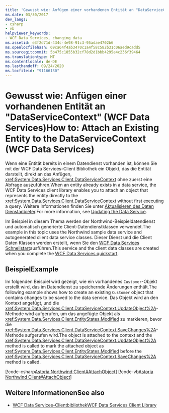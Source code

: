 ```yaml
---
title: 'Gewusst wie: Anfügen einer vorhandenen Entität an "DataServiceContext" (WCF Data Services)'
ms.date: 03/30/2017
dev_langs:
- csharp
- vb
helpviewer_keywords:
- WCF Data Services, changing data
ms.assetid: e3f2d71d-434c-4e98-91c3-95adae4702b6
ms.openlocfilehash: 69ca64f4ab3470c1a4f58c582b31c06aed9cadd5
ms.sourcegitcommit: 5b475c1855b32cf78d2d1bbb4295e4c236f39464
ms.translationtype: MT
ms.contentlocale: de-DE
ms.lasthandoff: 09/24/2020
ms.locfileid: "91166130"
---
```

# <a name="how-to-attach-an-existing-entity-to-the-dataservicecontext-wcf-data-services"></a><span data-ttu-id="2ad9e-102">Gewusst wie: Anfügen einer vorhandenen Entität an "DataServiceContext" (WCF Data Services)</span><span class="sxs-lookup"><span data-stu-id="2ad9e-102">How to: Attach an Existing Entity to the DataServiceContext (WCF Data Services)</span></span>

<span data-ttu-id="2ad9e-103">Wenn eine Entität bereits in einem Datendienst vorhanden ist, können Sie mit der WCF Data Services-Client Bibliothek ein Objekt, das die Entität darstellt, direkt an das Anfügen, <xref:System.Data.Services.Client.DataServiceContext> ohne zuerst eine Abfrage auszuführen.</span><span class="sxs-lookup"><span data-stu-id="2ad9e-103">When an entity already exists in a data service, the WCF Data Services client library enables you to attach an object that represents the entity directly to the <xref:System.Data.Services.Client.DataServiceContext> without first executing a query.</span></span> <span data-ttu-id="2ad9e-104">Weitere Informationen finden Sie unter [Aktualisieren des Daten Dienstanbieter](updating-the-data-service-wcf-data-services.md).</span><span class="sxs-lookup"><span data-stu-id="2ad9e-104">For more information, see [Updating the Data Service](updating-the-data-service-wcf-data-services.md).</span></span>  
  
 <span data-ttu-id="2ad9e-105">Im Beispiel in diesem Thema werden der Northwind-Beispieldatendienst und automatisch generierte Client-Datendienstklassen verwendet.</span><span class="sxs-lookup"><span data-stu-id="2ad9e-105">The example in this topic uses the Northwind sample data service and autogenerated client data service classes.</span></span> <span data-ttu-id="2ad9e-106">Dieser Dienst und die Client Daten Klassen werden erstellt, wenn Sie den [WCF Data Services Schnellstart](quickstart-wcf-data-services.md)ausführen.</span><span class="sxs-lookup"><span data-stu-id="2ad9e-106">This service and the client data classes are created when you complete the [WCF Data Services quickstart](quickstart-wcf-data-services.md).</span></span>  
  
## <a name="example"></a><span data-ttu-id="2ad9e-107">Beispiel</span><span class="sxs-lookup"><span data-stu-id="2ad9e-107">Example</span></span>  

 <span data-ttu-id="2ad9e-108">Im folgenden Beispiel wird gezeigt, wie ein vorhandenes `Customer`-Objekt erstellt wird, das im Datendienst zu speichernde Änderungen enthält.</span><span class="sxs-lookup"><span data-stu-id="2ad9e-108">The following example shows how to create an existing `Customer` object that contains changes to be saved to the data service.</span></span> <span data-ttu-id="2ad9e-109">Das Objekt wird an den Kontext angefügt, und die <xref:System.Data.Services.Client.DataServiceContext.UpdateObject%2A>-Methode wird aufgerufen, um das angefügte Objekt als <xref:System.Data.Services.Client.EntityStates.Modified> zu markieren, bevor die <xref:System.Data.Services.Client.DataServiceContext.SaveChanges%2A>-Methode aufgerufen wird.</span><span class="sxs-lookup"><span data-stu-id="2ad9e-109">The object is attached to the context and the <xref:System.Data.Services.Client.DataServiceContext.UpdateObject%2A> method is called to mark the attached object as <xref:System.Data.Services.Client.EntityStates.Modified> before the <xref:System.Data.Services.Client.DataServiceContext.SaveChanges%2A> method is called.</span></span>  
  
 [!code-csharp[Astoria Northwind Client#AttachObject](../../../../samples/snippets/csharp/VS_Snippets_Misc/astoria_northwind_client/cs/source.cs#attachobject)]
 [!code-vb[Astoria Northwind Client#AttachObject](../../../../samples/snippets/visualbasic/VS_Snippets_Misc/astoria_northwind_client/vb/source.vb#attachobject)]  
  
## <a name="see-also"></a><span data-ttu-id="2ad9e-110">Weitere Informationen</span><span class="sxs-lookup"><span data-stu-id="2ad9e-110">See also</span></span>

- [<span data-ttu-id="2ad9e-111">WCF Data Services-Clientbibliothek</span><span class="sxs-lookup"><span data-stu-id="2ad9e-111">WCF Data Services Client Library</span></span>](wcf-data-services-client-library.md)
